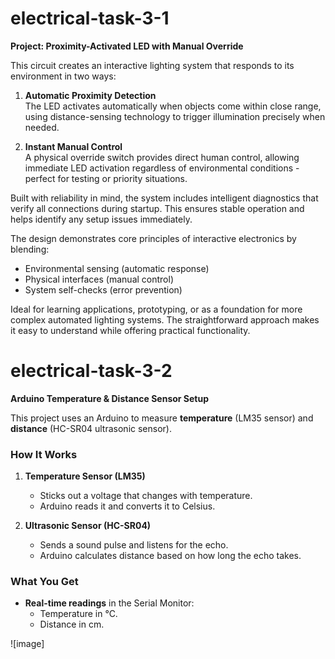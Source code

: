 # electrical-task-3-1

**Project: Proximity-Activated LED with Manual Override**  

This circuit creates an interactive lighting system that responds to its environment in two ways:  

1. **Automatic Proximity Detection**  
The LED activates automatically when objects come within close range, using distance-sensing technology to trigger illumination precisely when needed.  

2. **Instant Manual Control**  
A physical override switch provides direct human control, allowing immediate LED activation regardless of environmental conditions - perfect for testing or priority situations.  

Built with reliability in mind, the system includes intelligent diagnostics that verify all connections during startup. This ensures stable operation and helps identify any setup issues immediately.  

The design demonstrates core principles of interactive electronics by blending:  
- Environmental sensing (automatic response)  
- Physical interfaces (manual control)  
- System self-checks (error prevention)  

Ideal for learning applications, prototyping, or as a foundation for more complex automated lighting systems. The straightforward approach makes it easy to understand while offering practical functionality.  

# electrical-task-3-2

**Arduino Temperature & Distance Sensor Setup**  

This project uses an Arduino to measure **temperature** (LM35 sensor) and **distance** (HC-SR04 ultrasonic sensor).  

### **How It Works**  
1. **Temperature Sensor (LM35)**  
   - Sticks out a voltage that changes with temperature.  
   - Arduino reads it and converts it to Celsius.  

2. **Ultrasonic Sensor (HC-SR04)**  
   - Sends a sound pulse and listens for the echo.  
   - Arduino calculates distance based on how long the echo takes.  

### **What You Get**  
- **Real-time readings** in the Serial Monitor:  
  - Temperature in °C.  
  - Distance in cm.  

![image]
